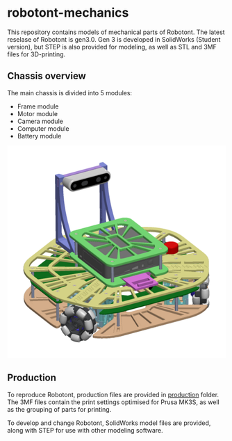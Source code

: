 # robotont-mechanics

This repository contains models of mechanical parts of Robotont.
The latest reselase of Robotont is gen3.0.
Gen 3 is developed in SolidWorks (Student version), but STEP is also provided for modeling, as well as STL and 3MF files for 3D-printing.

## Chassis overview

The main chassis is divided into 5 modules:

+ Frame module
+ Motor module
+ Camera module
+ Computer module
+ Battery module

![Robotont gen3.0 chassis with Intel RealSense and Intel Nuc](docs/robotont_chassis.png "Robotont gen3.0 chassis with Intel RealSense and Intel Nuc")

## Production

To reproduce Robotont, production files are provided in [production](main-chassis/production/) folder.
The 3MF files contain the print settings optimised for Prusa MK3S, as well as the grouping of parts for printing.

To develop and change Robotont, SolidWorks model files are provided, along with STEP for use with other modeling software.
